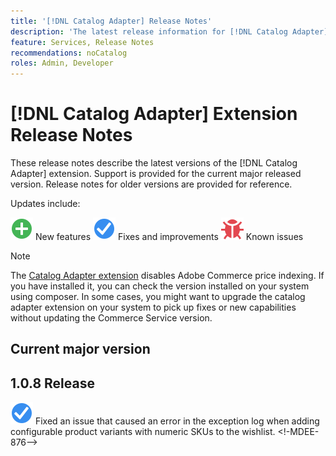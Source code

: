 ```yaml
---
title: '[!DNL Catalog Adapter] Release Notes'
description: 'The latest release information for [!DNL Catalog Adapter] for Adobe Commerce.'
feature: Services, Release Notes
recommendations: noCatalog
roles: Admin, Developer
---
```

# [!DNL Catalog Adapter] Extension Release Notes

These release notes describe the latest versions of the [!DNL Catalog Adapter] extension. Support is provided for the current major released version. Release notes for older versions are provided for reference.

Updates include:

![New](../assets/new.svg) New features
![Fix](../assets/fix.svg) Fixes and improvements
![Bug](../assets/bug.svg) Known issues


>[!NOTE]
>
>The [Catalog Adapter extension](catalog-adapter.md) disables Adobe Commerce price indexing. If you have installed it, you can check the version installed on your system using composer. In some cases, you might want to upgrade the catalog adapter extension on your system to pick up fixes or new capabilities without updating the Commerce Service version.

## Current major version

## 1.0.8 Release

![Fix](../assets/fix.svg) Fixed an issue that caused an error in the exception log when adding configurable product variants with numeric SKUs to the wishlist. <!-MDEE-876-->

